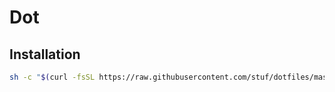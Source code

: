 # Dot

## Installation

```sh
sh -c "$(curl -fsSL https://raw.githubusercontent.com/stuf/dotfiles/master/install.sh)"
```

